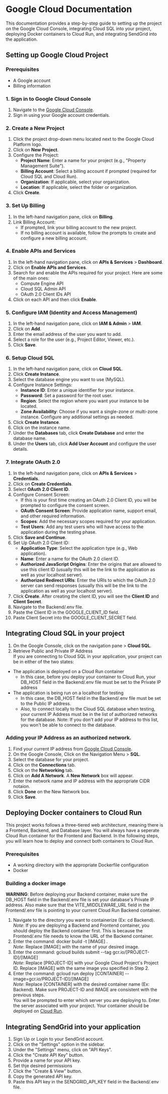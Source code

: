 # Google Cloud Documentation
This documentation provides a step-by-step guide to setting up the project on the Google Cloud Console, integrating Cloud SQL into your project, deploying Docker containers to Cloud Run, and integrating SendGrid into the application.

## Setting up Google Cloud Project

### Prerequisites
- A Google account
- Billing information

### 1. Sign in to Google Cloud Console
1. Navigate to the [Google Cloud Console](https://console.cloud.google.com/).
2. Sign in using your Google account credentials.

### 2. Create a New Project
1. Click the project drop-down menu located next to the Google Cloud Platform logo.
2. Click on **New Project**.
3. Configure the Project:
   - **Project Name**: Enter a name for your project (e.g., "Property Management Suite").
   - **Billing Account**: Select a billing account if prompted (required for Cloud SQL and Cloud Run).
   - **Organization**: If applicable, select your organization.
   - **Location**: If applicable, select the folder or organization.
4. Click **Create**.

### 3. Set Up Billing
1. In the left-hand navigation pane, click on **Billing**.
2. Link Billing Account:
   - If prompted, link your billing account to the new project.
   - If no billing account is available, follow the prompts to create and configure a new billing account.

### 4. Enable APIs and Services
1. In the left-hand navigation pane, click on **APIs & Services** > **Dashboard**.
2. Click on **Enable APIs and Services**.
3. Search for and enable the APIs required for your project. Here are some of the main ones:
   - Compute Engine API
   - Cloud SQL Admin API
   - OAuth 2.0 Client IDs API
4. Click on each API and then click **Enable**.

### 5. Configure IAM (Identity and Access Management)
1. In the left-hand navigation pane, click on **IAM & Admin** > **IAM**.
2. Click on **Add**.
3. Enter the email address of the user you want to add.
4. Select a role for the user (e.g., Project Editor, Viewer, etc.).
5. Click **Save**.

### 6. Setup Cloud SQL
1. In the left-hand navigation pane, click on **Cloud SQL**.
2. Click **Create Instance**.
2. Select the database engine you want to use (MySQL).
3. Configure Instance Settings:
   - **Instance ID**: Enter a unique identifier for your instance.
   - **Password**: Set a password for the root user.
   - **Region**: Select the region where you want your instance to be located.
   - **Zone Availability**: Choose if you want a single-zone or multi-zone instance.  Configure any additional settings as needed.
4. Click **Create Instance**.
5. Click on the instance name.
6. Under the **Databases** tab, click **Create Database** and enter the database name.
7. Under the **Users** tab, click **Add User Account** and configure the user details.

### 7. Integrate OAuth 2.0
1. In the left-hand navigation pane, click on **APIs & Services** > **Credentials**.
2. Click on **Create Credentials**.
3. Select **OAuth 2.0 Client ID**.
4. Configure Consent Screen:
   - If this is your first time creating an OAuth 2.0 Client ID, you will be prompted to configure the consent screen.
   - **OAuth Consent Screen**: Provide application name, support email, and other required information.
   - **Scopes**: Add the necessary scopes required for your application.
   - **Test Users**: Add any test users who will have access to the application during the testing phase.
5. Click **Save and Continue**.
6. Set Up OAuth 2.0 Client ID:
   - **Application Type**: Select the application type (e.g., Web application).
   - **Name**: Enter a name for the OAuth 2.0 client ID.
   - **Authorized JavaScript Origins**: Enter the origins that are allowed to use this client ID (usually this will be the link to the application as well as your localhost server).
   - **Authorized Redirect URIs**: Enter the URIs to which the OAuth 2.0 server can send responses (usually this will be the link to the application as well as your localhost server).
7. Click **Create**.  After creating the client ID, you will see the **Client ID** and **Client Secret**. 
8. Navigate to the Backend/.env file.
9. Paste the Client ID in the GOOGLE_CLIENT_ID field.
10. Paste Client Secret into the GOOGLE_CLIENT_SECRET field.

## Integrating Cloud SQL in your project
1. On the Google Console, click on the navigation pane > **Cloud SQL**.
2. Retrieve Public and Private IP Address\
If you are connecting to Cloud SQL in your application, your project can be in either of the two states:
- The application is deployed on a Cloud Run container
   - In this case, before you deploy your container to Cloud Run, your DB_HOST field in the Backend/.env file must be set to the Private IP address
- The application is being run on a localhost for testing
   - In this case, the DB_HOST field in the Backend/.env file must be set to the Public IP address.
   - Also, to connect locally to the Cloud SQL database when testing, your current IP Address must be in the list of authorized networks for the database.  Note: If you don't add your IP address to this list, you won't be able to connect to the database.

### Adding your IP Address as an authorized network.
1. Find your current IP address from [Google Cloud Console](https://whatismyipaddress.com/).
2. On the Google Console, Click on the Navigation Menu > **SQL**.
3. Select the database for your project.
4. Click on the **Connections** tab.
5. Click on the **Networking** tab.
6. Click on **Add A Network**.  A **New Network** box will appear.
7. Enter the network name and IP address with the appropriate CIDR notaion.
8. Click **Done** on the New Network box.
9. Click **Save**.

## Deploying Docker containers to Cloud Run
This project works follows a three-tiered web architecture, meaning there is a Frontend, Backend, and Database layer. 
You will always have a seperate Cloud Run container for the Frontend and Backend. In the following steps, you will learn how to deploy and connect both containers to Cloud Run. 

### Prerequisites
- A working directory with the appropriate Dockerfile configuration
- Docker

### Building a docker image
**WARNING**: Before deploying your Backend container, make sure the DB_HOST field in the Backend/.env file is set your database's Private IP address. Also make sure that the VITE_MIDDLEWARE_URL field in the Frontend/.env file is pointing to your current Cloud Run Backend container.
1. Navigate to the directory you want to containerize (Ex: cd Backend).\
*Note*: If you are deploying a Backend and Frontend container, you should deploy the Backend container first. This is because the Frontend/.env file needs to know the URL of the Backend container.
3. Enter the command: docker build -t [IMAGE]  .\
*Note*: Replace [IMAGE] with the name of your desired image.
5. Enter the command: gcloud builds submit --tag gcr.io/[PROJECT-ID]/[IMAGE]\
*Note*: Replace [PROJECT-ID] with your Google Cloud Project's Project ID. Replace [IMAGE] with the same image you specified in Step 2.
7. Enter the command: gcloud run deploy [CONTAINER] --image=gcr.io/PROJECT-ID]/[IMAGE]\
*Note*: Replace [CONTAINER] with the desired container name (Ex: Backend). Make sure PROJECT-ID and IMAGE are consistent with the previous steps.\
You will be prompted to enter which server you are deploying to. Enter the server associated with your project.  Your container should be deployed on [Cloud Run](https://console.cloud.google.com/run).

## Integrating SendGrid into your application
1. Sign Up or Login to your SendGrid account.
2. Click on the "Settings" option in the sidebar.
3. Under the "Settings" menu, click on "API Keys".
4. Click the "Create API Key" button.
5. Provide a name for your API key.
6. Set thje desired permissions
7. Click the "Create & View" button.
8. Copy the generated API key. 
9. Paste this API key in the SENDGRID_API_KEY field in the Backend/.env file.
